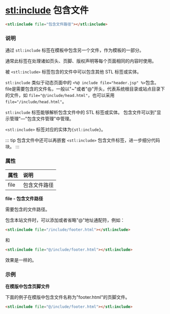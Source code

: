 # <stl:include> 包含文件

```html
<stl:include file="包含文件路径"></stl:include>
```

### 说明

通过 `stl:include` 标签在模板中包含另一个文件，作为模板的一部分。

通常此标签在处理诸如页头、页脚、版权声明等每个页面相同的内容时使用。

被 `<stl:include>` 标签包含的文件中可以包含其他 STL 标签或实体。

`stl:include` 类似于动态页面中的 `<%@ include file="header.jsp" %>`包含。 file是需要包含的文件名，一般以"~"或者"@"开头，代表系统根目录或站点目录下的文件，如 `file="@/include/head.html"`，也可以采用 `file="/include/head.html"`。

`stl:include` 标签能够解析包含文件中的 STL 标签或实体。 包含文件可以到"显示管理"—"包含文件管理"中管理。

`<stl:include>` 标签对应的实体为`{stl:include}`。

::: tip
包含文件中还可以再嵌套 `<stl:include>` 包含文件标签，进一步细分代码块。
:::

### 属性

| 属性 | 说明 |
|:------|:-----|
| file | 包含文件路径 |

**file - 包含文件路径**

需要包含的文件路径。

包含本站文件时，可以添加或者省略"@"地址通配符，例如：

```html
<stl:include file="/include/footer.html"></stl:include>
```

和

```html
<stl:include file="@/include/footer.html"></stl:include>
```

效果是一样的。

### 示例

**在模版中包含页脚文件**

下面的例子在模版中包含文件名称为"footer.html"的页脚文件。

```html
<stl:include file="@/include/footer.html"></stl:include>
```
